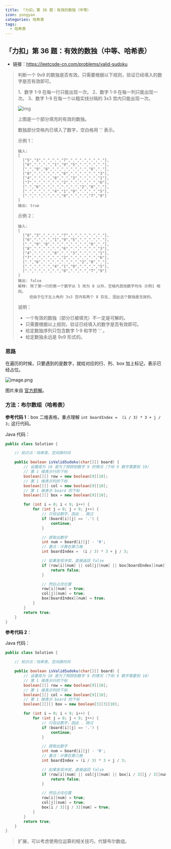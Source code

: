 ```yaml
---
title: 「力扣」第 36 题：有效的数独（中等）
icon: yongyan
categories: 哈希表
tags:
  - 哈希表
---
```


## 「力扣」第 36 题：有效的数独（中等、哈希表）

+ 链接：https://leetcode-cn.com/problems/valid-sudoku

> 判断一个 9x9 的数独是否有效。只需要根据以下规则，验证已经填入的数字是否有效即可。
>
> 1、数字 1-9 在每一行只能出现一次。
> 2、数字 1-9 在每一列只能出现一次。
> 3、数字 1-9 在每一个以粗实线分隔的 3x3 宫内只能出现一次。
>
> ![img](https://upload.wikimedia.org/wikipedia/commons/thumb/f/ff/Sudoku-by-L2G-20050714.svg/250px-Sudoku-by-L2G-20050714.svg.png)
>
> 上图是一个部分填充的有效的数独。
>
> 数独部分空格内已填入了数字，空白格用 '.' 表示。
>
> 示例 1：
>
> ```
> 输入:
> [
>   ["5","3",".",".","7",".",".",".","."],
>   ["6",".",".","1","9","5",".",".","."],
>   [".","9","8",".",".",".",".","6","."],
>   ["8",".",".",".","6",".",".",".","3"],
>   ["4",".",".","8",".","3",".",".","1"],
>   ["7",".",".",".","2",".",".",".","6"],
>   [".","6",".",".",".",".","2","8","."],
>   [".",".",".","4","1","9",".",".","5"],
>   [".",".",".",".","8",".",".","7","9"]
> ]
> 输出: true
> ```
>
> 
>
>
> 示例 2：
>
> ```
> 输入:
> [
>   ["8","3",".",".","7",".",".",".","."],
>   ["6",".",".","1","9","5",".",".","."],
>   [".","9","8",".",".",".",".","6","."],
>   ["8",".",".",".","6",".",".",".","3"],
>   ["4",".",".","8",".","3",".",".","1"],
>   ["7",".",".",".","2",".",".",".","6"],
>   [".","6",".",".",".",".","2","8","."],
>   [".",".",".","4","1","9",".",".","5"],
>   [".",".",".",".","8",".",".","7","9"]
> ]
> 输出: false
> 解释: 除了第一行的第一个数字从 5 改为 8 以外，空格内其他数字均与 示例1 相同。
>      但由于位于左上角的 3x3 宫内有两个 8 存在, 因此这个数独是无效的。
> ```
>
> 说明：
>
> + 一个有效的数独（部分已被填充）不一定是可解的。
> + 只需要根据以上规则，验证已经填入的数字是否有效即可。
> + 给定数独序列只包含数字 1-9 和字符 '.' 。
> + 给定数独永远是 9x9 形式的。

### 思路

在遍历的时候，只要遇到的是数字，就给对应的行、列、box 加上标记，表示已经占位。

![image.png](https://tva1.sinaimg.cn/large/007S8ZIlgy1ghi1z7w3ehj30sw0so0v3.jpg)

图片来自 [官方题解](https://leetcode-cn.com/problems/valid-sudoku/solution/you-xiao-de-shu-du-by-leetcode/)。

### 方法：布尔数组（哈希表）

**参考代码 1**：box 二维表格，重点理解 `int boardIndex =  (i / 3) * 3 + j / 3;` 这行代码。

Java 代码：

```java
public class Solution {

    // 知识点：哈希表，空间换时间

    public boolean isValidSudoku(char[][] board) {
        // 设置成为 10 是为了照顾到数字 9 的情况（下标 9 数字需要到 10）
        // 第 1 维表示行的下标
        boolean[][] row = new boolean[9][10];
        // 第 1 维表示列的下标
        boolean[][] col = new boolean[9][10];
        // 第 1 维表示 board 的下标
        boolean[][] box = new boolean[9][10];

        for (int i = 0; i < 9; i++) {
            for (int j = 0; j < 9; j++) {
                // 只验证数字，因此 . 跳过
                if (board[i][j] == '.') {
                    continue;
                }

                // 提取出数字
                int num = board[i][j] - '0';
                // 重点：计算在第几格
                int boardIndex =  (i / 3) * 3 + j / 3;

                // 如果发现冲突，直接返回 false
                if (row[i][num] || col[j][num] || box[boardIndex][num]) {
                    return false;
                }

                // 然后占住位置
                row[i][num] = true;
                col[j][num] = true;
                box[boardIndex][num] = true;
            }
        }
        return true;
    }
}
```

**参考代码 2**：

Java 代码：

```java
public class Solution {

    // 知识点：哈希表，空间换时间

    public boolean isValidSudoku(char[][] board) {
        // 设置成为 10 是为了照顾到数字 9 的情况（下标 9 数字需要到 10）
        // 第 1 维表示行的下标
        boolean[][] row = new boolean[9][10];
        // 第 1 维表示列的下标
        boolean[][] col = new boolean[9][10];
        // 第 1 维表示 board 的下标
        boolean[][][] box = new boolean[3][3][10];

        for (int i = 0; i < 9; i++) {
            for (int j = 0; j < 9; j++) {
                // 只验证数字，因此 . 跳过
                if (board[i][j] == '.') {
                    continue;
                }

                // 提取出数字
                int num = board[i][j] - '0';
                // 重点：计算在第几格
                int boardIndex = (i / 3) * 3 + j / 3;

                // 如果发现冲突，直接返回 false
                if (row[i][num] || col[j][num] || box[i / 3][j / 3][num]) {
                    return false;
                }

                // 然后占住位置
                row[i][num] = true;
                col[j][num] = true;
                box[i / 3][j / 3][num] = true;
            }
        }
        return true;
    }
}
```

> 扩展，可以考虑使用位运算的相关技巧，代替布尔数组。